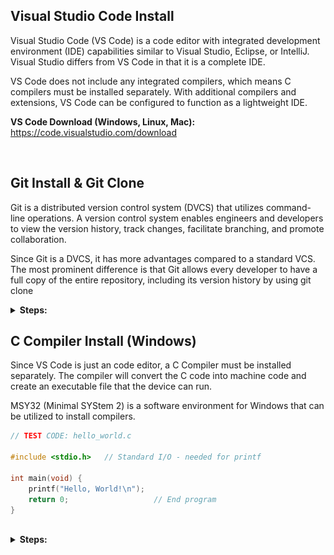 ## Visual Studio Code Install

Visual Studio Code (VS Code) is a code editor with integrated development environment (IDE) capabilities similar to Visual Studio, Eclipse, or IntelliJ. Visual Studio differs from VS Code in that it is a complete IDE. 

VS Code does not include any integrated compilers, which means C compilers must be installed separately. With additional compilers and extensions, VS Code can be configured to function as a lightweight IDE.


**VS Code Download (Windows, Linux, Mac):** https://code.visualstudio.com/download

<br>

## Git Install & Git Clone

Git is a distributed version control system (DVCS) that utilizes command-line operations. A version control system enables engineers and developers to view the version history, track changes, facilitate branching, and promote collaboration. 

Since Git is a DVCS, it has more advantages compared to a standard VCS. The most prominent difference is that Git allows every developer to have a full copy of the entire repository, including its version history by using git clone

<details>
<summary><strong>Steps:</strong></summary>

1. <u>Open VS Code and click on the profile button in the bottom left corner. Press sign in with GitHub. You will need to make a GitHub account if you do not have one. (Personal Email). </u>

    <details>

    <summary>Click to expand</summary> 

    | Before | After |
    |-------|-------|
    | <img src="image-1.png" width="300"> | <img src="image-2.png" width="300"> |

    </details>
<br>

2. <u>Open a new terminal if one is not already shown.</u>

    <details>
    <summary>Click to expand</summary>
    <img src="Images\image-3.png"  width="500"> 
    </details>



<br>

3. <u>Check to see if Git is already installed by typing `git status` in the terminal. If it is not installed OR does not have an environmental path, the following error will appear:</u>

    <details>
    <summary>Click to expand</summary>
    <img src="Images\image-5.png"  width="900"> 
    </details>

    <br>

    If the error message does not appear and Git is installed, proceed to **STEP 7**

<br>

4. <u>Download Git if not installed. Use all default settings during the selection.</u>

    **Git Download(Windows, Linux, Mac):**  https://git-scm.com/downloads

<br>

5. <u>**(Windows)** Ensure your system variables is updated. Otherwise, the following message may appear:</u>

    `'git' is not recognized as an internal or external command`

    <details>
    <summary>Click to expand</summary>
    a. In the Windows search bar, type edit system environmental variables

    <img src="Images\image-7.png" width="300"> 

    b. Select Environment Variables

    <img src="Images\image-8.png"  width="400"> 

    c. Under System Variables, select Path, and press edit

    <img src="Images\image-11.png" width="400"> 

    d. Create a New Variable and type `C:\Program Files\Git\cmd` or wherever the cmd is stored.

    <img src="Images\image-12.png" width="400">
    </details>

<br>

6. <u>Type `git' in the terminal, and the following output should appear.</u>

    <details>
    <summary>Click to expand</summary>  
    <img src="Images\image-6.png"  width="600"> 
    </details>
    
<br>

7. <u>Clone the GitHub Repo (HTTPS) from the terminal in VS Code. If permission is denied, ensure that you have been added to the organization and the account you are using is the one associated with the organization on GitHub.</u>

    ```bash
    git clone https://github.com/UGA-IEEE/2026_FYC_Projects.git
    ```
    <details>
    <summary>Click to expand</summary>  
    <img src="Images\image-14.png" width="600"> 
    </details>

    <br>

    **(Windows)** If you are unable to clone the repo due to the account not having permission, double-check in the credential manager that the account associated with the UGA IEEE organization is listed. If not, then edit the credential. 
        <details>
        <summary>Click to expand</summary>  
        <img src="Images\image-13.png"  width="400"> 
        </details>

<br>

8. <u>Ensure the repo appears as a folder in your directory by typing </u> `ls`.<u>You can always relocate the repository's location if desired, since it is a folder.</u>

    <details>
    <summary>Click to expand</summary>  
    <img src="Images\image-15.png"  width="400">
    </details>

<br>

9. <u>Open the folder and select the repo.</u>

    <details>
    <summary>Click to expand:</summary>
    <img src="Images\image-18.png"  width="400">
    </details>

<br>

10. <u>Configure Git username and email by using your actual name, e.g, Jane Doe, and the email associated with your GitHub account.</u>

    ```bash
    git config --global user.name  "Your Full Name"
    git config --global user.email "your_email@example.com"
    ```

    <details>
    <summary>The following message will appear if GitHub not configured in VS Code:</summary>
    <img src="Images\image-19.png"  width="400">
    </details>


<br>
</details>

## C Compiler Install (Windows)



Since VS Code is just an code editor, a C Compiler must be installed separately. The compiler will convert the C code into machine code and create an executable file that the device can run.

MSY32 (Minimal SYStem 2) is a software environment for Windows that can be utilized to install compilers. 

```C
// TEST CODE: hello_world.c

#include <stdio.h>   // Standard I/O - needed for printf

int main(void) {
    printf("Hello, World!\n");  
    return 0;                   // End program
}
```
<br>

<details>
<summary><strong>Steps:</strong></summary>

1. <u>Create a file named hello_world.c and ensure your current working directory has the file in it. Copy paste the code. Use </u> `cd` <u>to change directories</u>

    <details>
    <summary>Click to expand:</summary>
    <img src="Images\image-20.png"  width="10000">
    </details>


<br>

2. <u>Check if you have a C Compiler by typing</u> `gcc hello_world.c -o hello`

    <details>
    <summary>Click to expand:</summary>
    <img src="Images\image-21.png"  width="10000">
    </details>

    <br>

    If you are able to run the gcc command, proceed to **Step 5**


<br>

3. <u>Follow the steps (1-8) and download MSY2</u> https://www.msys2.org/ 

    <br>

    The following message will appear once you finish and type `which gcc`:
        <details>
        <summary>Click to expand:</summary>
        <img src="Images\image-22.png"  width="400">
        </details>

<br>

4. <u>Ensure your system variables is updated. Otherwise, the C compiler will not be recongized</u>


    <details>
    <summary>Click to expand</summary>
    a. In the Windows search bar, type edit system environmental variables

    <img src="Images\image-7.png" width="300"> 

    b. Select Environment Variables

    <img src="Images\image-8.png"  width="400"> 

    c. Under System Variables, select Path, and press edit

    <img src="Images\image-11.png" width="400"> 

    d. Create a New Variable and type `C:\msys64\ucrt64\bin` or wherever the files is stored.

    <img src="Images\image-24.png" width="400">
    </details>

<br>

5. Close VS Code and reopen it. Run the following commands in the terminal.:

    ```bash
    gcc hello_world.c -o hello
    ./hello
    ```

    | Command       | Purpose          
    | ------------- |:-------------| 
    | gcc           |Invokes the GNU Compiler Collection, which can compile C code.
    | hello_world.c |The source file written in C that needs to be compiled. GCC reads this file and converts it into machine code
    | -o            |Stands for output. Allows the name of the resulting executable to specified
    | hello         |The name of the executable that will be generated
    | ./hello       | Runs the compiled program

    <br>

    <details>
    <summary>Click to expand:</summary>
    <img src="Images\image-25.png"  width="800">
    </details>

</details>